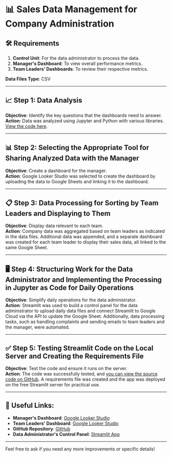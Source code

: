 # 📊 Sales Data Management for Company Administration

## 🛠️ Requirements
1. **Control Unit**: For the data administrator to process the data.
2. **Manager's Dashboard**: To view overall performance metrics.
3. **Team Leaders' Dashboards**: To review their respective metrics.

**Data Files Type**: CSV

---

## 📈 Step 1: Data Analysis
**Objective**: Identify the key questions that the dashboards need to answer.  
**Action**: Data was analyzed using Jupyter and Python with various libraries. [View the code here](https://github.com/AhmedRElghannam/Admin_data).

---

## 📊 Step 2: Selecting the Appropriate Tool for Sharing Analyzed Data with the Manager
**Objective**: Create a dashboard for the manager.  
**Action**: Google Looker Studio was selected to create the dashboard by uploading the data to Google Sheets and linking it to the dashboard.

---

## 📋 Step 3: Data Processing for Sorting by Team Leaders and Displaying to Them
**Objective**: Display data relevant to each team.  
**Action**: Company data was aggregated based on team leaders as indicated in the data files. Additional data was appended, and a separate dashboard was created for each team leader to display their sales data, all linked to the same Google Sheet.

---

## 🖥️ Step 4: Structuring Work for the Data Administrator and Implementing the Processing in Jupyter as Code for Daily Operations
**Objective**: Simplify daily operations for the data administrator.  
**Action**: Streamlit was used to build a control panel for the data administrator to upload daily data files and connect Streamlit to Google Cloud via the API to update the Google Sheet. Additionally, data processing tasks, such as handling complaints and sending emails to team leaders and the manager, were automated.

---

## ✅ Step 5: Testing Streamlit Code on the Local Server and Creating the Requirements File
**Objective**: Test the code and ensure it runs on the server.  
**Action**: The code was successfully tested, and [you can view the source code on GitHub](https://github.com/AhmedRElghannam/Admin_data). A requirements file was created and the app was deployed on the free Streamlit server for practical use.

---

## 🔗 Useful Links:
- **Manager's Dashboard**: [Google Looker Studio](https://lookerstudio.google.com/reporting/c7577406-f6ca-4bbb-885b-28ec59ded08e/page/IECLD)
- **Team Leaders' Dashboard**: [Google Looker Studio](https://lookerstudio.google.com/reporting/2c97d361-2d2d-4b4f-81bc-8d0691736381/page/p_gjgphv565c)
- **GitHub Repository**: [GitHub](https://github.com/AhmedRElghannam/Admin_data)
- **Data Administrator's Control Panel**: [Streamlit App](https://elghannam.streamlit.app/)

---

Feel free to ask if you need any more improvements or specific details!
